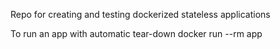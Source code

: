 Repo for creating and testing dockerized stateless applications

To run an app with automatic tear-down
docker run --rm app